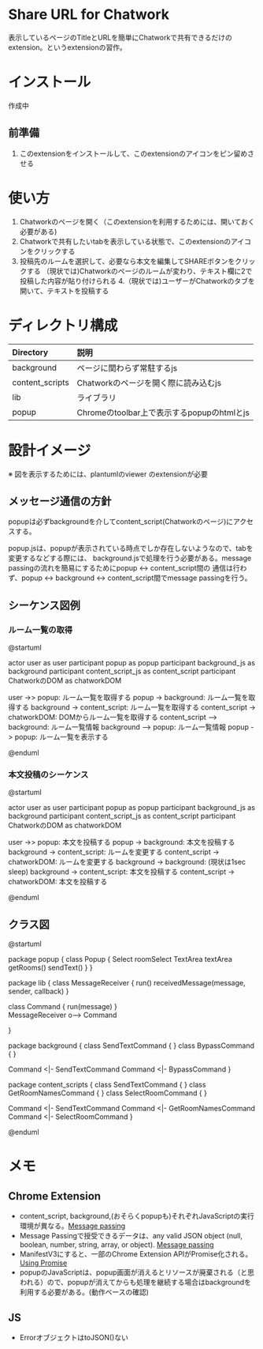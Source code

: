 # Share URL for Chatwork

表示しているページのTitleとURLを簡単にChatworkで共有できるだけのextension。というextensionの習作。

# インストール

作成中

## 前準備
1. このextensionをインストールして、このextensionのアイコンをピン留めさせる

# 使い方

1. Chatworkのページを開く（このextensionを利用するためには、開いておく必要がある)
2. Chatworkで共有したいtabを表示している状態で、このextensionのアイコンをクリックする
3. 投稿先のルームを選択して、必要なら本文を編集してSHAREボタンをクリックする
  （現状では)Chatworkのページのルームが変わり、テキスト欄に2で投稿した内容が貼り付けられる
4.（現状では)ユーザーがChatworkのタブを開いて、テキストを投稿する

# ディレクトリ構成

|Directory|説明|
|:--------|:---|
|background|ページに関わらず常駐するjs|
|content_scripts|Chatworkのページを開く際に読み込むjs|
|lib|ライブラリ|
|popup|Chromeのtoolbar上で表示するpopupのhtmlとjs|

# 設計イメージ

※ 図を表示するためには、plantumlのviewer のextensionが必要

## メッセージ通信の方針

popupは必ずbackgroundを介してcontent_script(Chatworkのページ)にアクセスする。

popup.jsは、popupが表示されている時点でしか存在しないようなので、tabを変更するなどする際には、
background.jsで処理を行う必要がある。message passingの流れを簡易にするためにpopup <-> content_script間の
通信は行わず、popup <-> background <-> content_script間でmessage passingを行う。

## シーケンス図例

### ルーム一覧の取得

@startuml

actor user as user
participant popup as popup
participant background_js as background
participant content_script_js as content_script
participant ChatworkのDOM as chatworkDOM

user ->> popup: ルーム一覧を取得する
popup -> background: ルーム一覧を取得する
background -> content_script: ルーム一覧を取得する
content_script -> chatworkDOM: DOMからルーム一覧を取得する
content_script --> background: ルーム一覧情報
background --> popup: ルーム一覧情報
popup -> popup: ルーム一覧を表示する

@enduml

### 本文投稿のシーケンス

@startuml

actor user as user
participant popup as popup
participant background_js as background
participant content_script_js as content_script
participant ChatworkのDOM as chatworkDOM

user ->> popup: 本文を投稿する
popup -> background: 本文を投稿する
background -> content_script: ルームを変更する
content_script -> chatworkDOM: ルームを変更する
background -> background: (現状は1sec sleep)
background -> content_script: 本文を投稿する
content_script -> chatworkDOM: 本文を投稿する

@enduml

## クラス図

@startuml

package popup {
  class Popup {
    Select roomSelect
    TextArea textArea
    getRooms()
    sendText()
  }
}

package lib {
  class MessageReceiver {
    run()
    receivedMessage(message, sender, callback)
  }

  class Command {
    run(message)
  }  
  MessageReceiver o--> Command

}

package background {
  class SendTextCommand {
  }
  class BypassCommand {
  }

  Command <|- SendTextCommand
  Command <|- BypassCommand
}  

package content_scripts {
  class SendTextCommand {
  }
  class GetRoomNamesCommand {
  }
  class SelectRoomCommand {
  }

  Command <|- SendTextCommand
  Command <|- GetRoomNamesCommand
  Command <|- SelectRoomCommand
}  

@enduml

# メモ

## Chrome Extension
- content_script, background,(おそらくpopupも)それぞれJavaScriptの実行環境が異なる。[Message passing](https://developer.chrome.com/docs/extensions/mv3/messaging/)
- Message Passingで授受できるデータは、any valid JSON object (null, boolean, number, string, array, or object). [Message passing](https://developer.chrome.com/docs/extensions/mv3/messaging/)
- ManifestV3にすると、一部のChrome Extension APIがPromise化される。[Using Promise](https://developer.chrome.com/docs/extensions/mv3/promises/)
- popupのJavaScriptは、popup画面が消えるとリソースが廃棄される（と思われる）ので、popupが消えてからも処理を継続する場合はbackgroundを利用する必要がある。(動作ベースの確認)


## JS
- ErrorオブジェクトはtoJSON()ない

